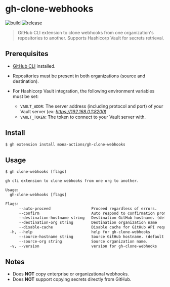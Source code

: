 # gh-clone-webhooks

[![build](https://github.com/mona-actions/gh-clone-webhooks/actions/workflows/build.yaml/badge.svg)](https://github.com/mona-actions/gh-clone-webhooks/actions/workflows/build.yaml) 
[![release](https://github.com/mona-actions/gh-clone-webhooks/actions/workflows/release.yaml/badge.svg)](https://github.com/mona-actions/gh-clone-webhooks/actions/workflows/release.yaml)

> GitHub CLI extension to clone webhooks from one organization's repositories to another. Supports Hashicorp Vault for secrets retrieval.

## Prerequisites
- [GitHub CLI](https://cli.github.com/manual/installation) installed.
- Repositories must be present in both organizations (source and destination).

- For Hashicorp Vault integration, the following environment variables must be set:
  - `VAULT_ADDR`: The server address (including protocol and port) of your Vault server (_ex: https://192.168.0.1:8200_)
  - `VAULT_TOKEN`: The token to connect to your Vault server with.

## Install

```bash
$ gh extension install mona-actions/gh-clone-webhooks
```

## Usage

```txt
$ gh clone-webhooks [flags]
```

```txt
gh cli extension to clone webhooks from one org to another.

Usage:
  gh-clone-webhooks [flags]

Flags:
      --auto-proceed                  Proceed regardless of errors.
      --confirm                       Auto respond to confirmation prompt.
      --destination-hostname string   Destination GitHub hostname. (default "github.com")
      --destination-org string        Destination organization name
      --disable-cache                 Disable cache for GitHub API requests.
  -h, --help                          help for gh-clone-webhooks
      --source-hostname string        Source GitHub hostname. (default "github.com")
      --source-org string             Source organization name.
  -v, --version                       version for gh-clone-webhooks
```

## Notes
- Does **NOT** copy enterprise or organizational webhooks.
- Does **NOT** support copying secrets directly from GitHub.